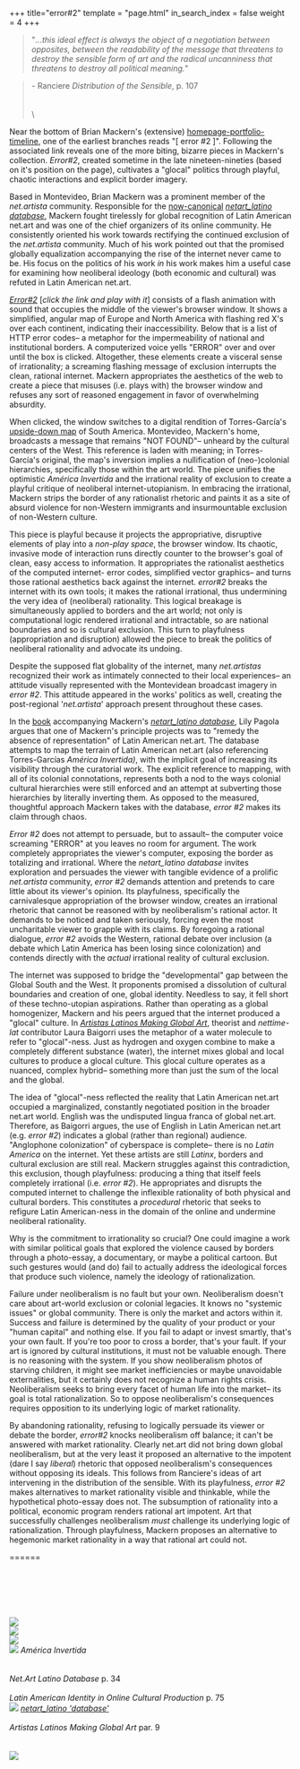 +++
title="error#2"
template = "page.html"
in_search_index = false
weight = 4
+++

> "_...this ideal effect is always the object of a negotiation between opposites, between the readability of the message that threatens to destroy the sensible form of art and the radical uncanniness that threatens to destroy all political meaning._"

> _-_ Ranciere _Distribution of the Sensible_, p. 107\
> \
> \
> \

Near the bottom of Brian Mackern's (extensive) <a href="http://netart.org.uy">homepage-portfolio-timeline</a>, one of the earliest branches reads "[ error #2 ]". Following the associated link reveals one of the more biting, bizarre pieces in Mackern's collection. <em>Error#2</em>, created sometime in the late nineteen-nineties (based on it's position on the page), cultivates a "glocal" politics through playful, chaotic interactions and explicit border imagery.

Based in Montevideo, Brian Mackern was a prominent member of the _net.artista_ community. Responsible for the [now-canonical](http://nytimes.com/2019/01/23/arts/design/internet-art-new-museum-rhizome.html) [_netart_latino database_](http://netart.org.uy/latino/index.html), Mackern fought tirelessly for global recognition of Latin American net.art and was one of the chief organizers of its online community. He consistently oriented his work towards rectifying the continued exclusion of the _net.artista_ community. Much of his work pointed out that the promised globally equalization accompanying the rise of the internet never came to be. His focus on the politics of his work _in_ his work makes him a useful case for examining how neoliberal ideology (both economic and cultural) was refuted in Latin American net.art.

[_Error#2_](http://netart.org.uy/vintage/error/403.html) [*click the link and play with it*] consists of a flash animation with sound that occupies the middle of the viewer's browser window. It shows a simplified, angular map of Europe and North America with flashing red X's over each continent, indicating their inaccessibility. Below that is a list of HTTP error codes– a metaphor for the impermeability of national and institutional borders. A computerized voice yells "ERROR" over and over until the box is clicked. Altogether, these elements create a visceral sense of irrationality; a screaming flashing message of exclusion interrupts the clean, rational internet. Mackern appropriates the aesthetics of the web to create a piece that misuses (i.e. plays with) the browser window and refuses any sort of reasoned engagement in favor of overwhelming absurdity.

When clicked, the window switches to a digital rendition of Torres-García's [upside-down map](https://en.wikipedia.org/wiki/Am%C3%A9rica_Invertida) of South America. Montevideo, Mackern's home, broadcasts a message that remains "NOT FOUND"– unheard by the cultural centers of the West. This reference is laden with meaning; in Torres-García's original, the map's inversion implies a nullification of (neo-)colonial hierarchies, specifically those within the art world. The piece unifies the optimistic _América Invertida_ and the irrational reality of exclusion to create a playful critique of neoliberal internet-utopianism. In embracing the irrational, Mackern strips the border of any rationalist rhetoric and paints it as a site of absurd violence for non-Western immigrants and insurmountable exclusion of non-Western culture.

This piece is playful because it projects the appropriative, disruptive elements of play into a _non-play space_, the browser window. Its chaotic, invasive mode of interaction runs directly counter to the browser's goal of clean, easy access to information. It appropriates the rationalist aesthetics of the computed internet- error codes, simplified vector graphics– and turns those rational aesthetics back against the internet. _error#2_ breaks the internet with its own tools; it makes the rational irrational, thus undermining the very idea of (neoliberal) rationality. This logical breakage is simultaneously applied to borders and the art world; not only is computational logic rendered irrational and intractable, so are national boundaries and so is cultural exclusion. This turn to playfulness (appropriation and disruption) allowed the piece to break the politics of neoliberal rationality and advocate its undoing.

Despite the supposed flat globality of the internet, many _net.artistas_ recognized their work as intimately connected to their local experiences– an attitude visually represented with the Montevidean broadcast imagery in _error #2_. This attitude appeared in the works' politics as well, creating the post-regional '_net.artista_' approach present throughout these cases.

In the [book](https://www.digitalartarchive.at/fileadmin/user_upload/Virtualart/PDF/301_netart_latino_database.pdf) accompanying Mackern's [_netart_latino database_](http://netart.org.uy/latino/index.html), Lily Pagola argues that one of Mackern's principle projects was to "remedy the absence of representation" of Latin American net.art. The database attempts to map the terrain of Latin American net.art (also referencing Torres-Garcías _América Invertida)_, with the implicit goal of increasing its visibility through the curatorial work. The explicit reference to mapping, with all of its colonial connotations, represents both a nod to the ways colonial cultural hierarchies were still enforced and an attempt at subverting those hierarchies by literally inverting them. As opposed to the measured, thoughtful approach Mackern takes with the database, _error #2_ makes its claim through chaos.

_Error #2_ does not attempt to persuade, but to assault– the computer voice screaming "ERROR" at you leaves no room for argument. The work completely appropriates the viewer's computer, exposing the border as totalizing and irrational. Where the _netart_latino database_ invites exploration and persuades the viewer with tangible evidence of a prolific _net.artista_ community, _error #2_ demands attention and pretends to care little about its viewer's opinion. Its playfulness, specifically the carnivalesque appropriation of the browser window, creates an irrational rhetoric that cannot be reasoned with by neoliberalism's rational actor. It demands to be noticed and taken seriously, forcing even the most uncharitable viewer to grapple with its claims. By foregoing a rational dialogue, _error #2_ avoids the Western, rational debate over inclusion (a debate which Latin America has been losing since colonization) and contends directly with the _actual_ irrational reality of cultural exclusion.

The internet was supposed to bridge the "developmental" gap between the Global South and the West. It proponents promised a dissolution of cultural boundaries and creation of one, global identity. Needless to say, it fell short of these techno-utopian aspirations. Rather than operating as a global homogenizer, Mackern and his peers argued that the internet produced a "glocal" culture. In [_Artistas Latinos Making Global Art_](http://netart.org.uy/almga/), theorist and _nettime-lat_ contributor Laura Baigorri uses the metaphor of a water molecule to refer to "glocal"-ness. Just as hydrogen and oxygen combine to make a completely different substance (water), the internet mixes global and local cultures to produce a glocal culture. This glocal culture operates as a nuanced, complex hybrid– something more than just the sum of the local and the global.

The idea of "glocal"-ness reflected the reality that Latin American net.art occupied a marginalized, constantly negotiated position in the broader net.art world. English was the undisputed lingua franca of global net.art. Therefore, as Baigorri argues, the use of English in Latin American net.art (e.g. _error #2_) indicates a global (rather than regional) audience. "Anglophone colonization" of cyberspace is complete– there is no _Latin America_ on the internet. Yet these artists are still _Latinx_, borders and cultural exclusion are still real. Mackern struggles against this contradiction, this exclusion, though playfulness: producing a thing that itself feels completely irrational (i.e. _error #2_). He appropriates and disrupts the computed internet to challenge the inflexible rationality of both physical and cultural borders. This constitutes a _procedural_ rhetoric that seeks to refigure Latin American-ness in the domain of the online and undermine neoliberal rationality.

Why is the commitment to irrationality so crucial? One could imagine a work with similar political goals that explored the violence caused by borders through a photo-essay, a documentary, or maybe a political cartoon. But such gestures would (and do) fail to actually address the ideological forces that produce such violence, namely the ideology of rationalization.

Failure under neoliberalism is no fault but your own. Neoliberalism doesn't care about art-world exclusion or colonial legacies. It knows no "systemic issues" or global community. There is only the market and actors within it. Success and failure is determined by the quality of your product or your "human capital" and nothing else. If you fail to adapt or invest smartly, that's your own fault. If you're too poor to cross a border, that's your fault. If your art is ignored by cultural institutions, it must not be valuable enough. There is no reasoning with the system. If you show neoliberalism photos of starving children, it might see market inefficiencies or maybe unavoidable externalities, but it certainly does not recognize a human rights crisis. Neoliberalism seeks to bring every facet of human life into the market– its goal is total rationalization. So to oppose neoliberalism's consequences requires opposition to its underlying logic of market rationality.

By abandoning rationality, refusing to logically persuade its viewer or debate the border, _error#2_ knocks neoliberalism off balance; it can't be answered with market rationality. Clearly net.art did not bring down global neoliberalism, but at the very least it proposed an alternative to the impotent (dare I say _liberal_) rhetoric that opposed neoliberalism's consequences without opposing its ideals. This follows from Ranciere's ideas of art intervening in the distribution of the sensible. With its playfulness, _error #2_ makes alternatives to market rationality visible and thinkable, while the hypothetical photo-essay does not. The subsumption of rationality into a political, economic program renders rational art impotent. Art that successfully challenges neoliberalism _must_ challenge its underlying logic of rationalization. Through playfulness, Mackern proposes an alternative to hegemonic market rationality in a way that rational art could not.

======

\
\
\
\
\
![](/error2/error1.png)\
![](/error2/error2.png)\
![](/error2/error3.png)\
![](/error2/error4.png)
_América Invertida_\
\
\
_Net.Art Latino Database_ p. 34\
\
_Latin American Identity in Online Cultural Production_ p. 75\
![](/error2/error5.png)
[_netart_latino 'database'_](http://netart.org.uy/latino/index.html)\
\
_Artistas Latinos Making Global Art_ par. 9\
\
\
![](/error2/error6.png)
